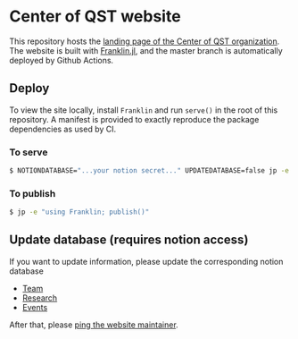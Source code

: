 # Center of QST website

This repository hosts the [landing page of the Center of QST organization](https://codingthrust.github.io/CenterOfQSTWebsite/).
The website is built with [Franklin.jl](https://github.com/tlienart/Franklin.jl), and the
master branch is automatically deployed by Github Actions.

## Deploy

To view the site locally, install `Franklin` and run `serve()` in the root of this repository.
A manifest is provided to exactly reproduce the package dependencies as used by CI.

### To serve
```bash
$ NOTIONDATABASE="...your notion secret..." UPDATEDATABASE=false jp -e "using Franklin; serve()"
```

### To publish
```bash
$ jp -e "using Franklin; publish()"
```

## Update database (requires notion access)
If you want to update information, please update the corresponding notion database
* [Team](https://www.notion.so/eb1998c2a7c54c649aa88ca82acc101d?v=426ce48fef5d49f3af39a6dfd83c065a)
* [Research](https://www.notion.so/003d7922fb114b159c1a8323e9324ee2?v=9c2e6aa609e541fb92c3ce933f0f9907)
* [Events](https://www.notion.so/d7fd2fd0f11e48dbb13e1018682d6219?v=ba1e9799651b4679a07f67d688996466)

After that, please [ping the website maintainer](https://github.com/CodingThrust/CenterOfQSTWebsite/issues/3).
